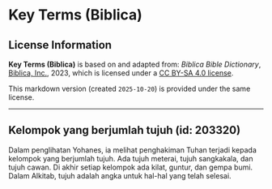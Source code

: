 # Key Terms (Biblica)

## License Information

**Key Terms (Biblica)** is based on and adapted from: _Biblica Bible Dictionary_, [Biblica, Inc.](https://www.biblica.com/), 2023, which is licensed under a [CC BY-SA 4.0 license](https://creativecommons.org/licenses/by-sa/4.0/legalcode.en).

This markdown version (created `2025-10-20`) is provided under the same license.



--------------------------------

## Kelompok yang berjumlah tujuh (id: 203320)

Dalam penglihatan Yohanes, ia melihat penghakiman Tuhan terjadi kepada kelompok yang berjumlah tujuh. Ada tujuh meterai, tujuh sangkakala, dan tujuh cawan. Di akhir setiap kelompok ada kilat, guntur, dan gempa bumi. Dalam Alkitab, tujuh adalah angka untuk hal\-hal yang telah selesai.


